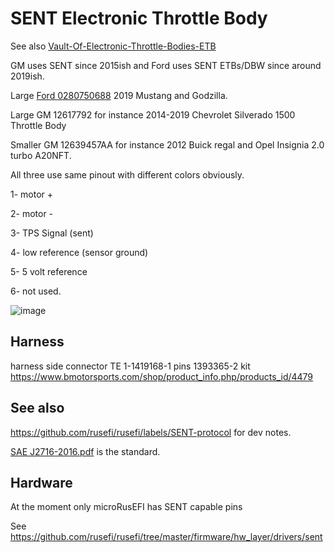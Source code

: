 # SENT Electronic Throttle Body

See also [Vault-Of-Electronic-Throttle-Bodies-ETB](Vault-Of-Electronic-Throttle-Bodies-ETB)

GM uses SENT since 2015ish and Ford uses SENT ETBs/DBW since around 2019ish.

Large [Ford 0280750688](https://youtu.be/AqfWQeWSuPA) 2019 Mustang and Godzilla.

Large GM 12617792 for instance 2014-2019 Chevrolet Silverado 1500 Throttle Body

Smaller GM 12639457AA for instance 2012 Buick regal and Opel Insignia 2.0 turbo A20NFT.

All three use same pinout with different colors obviously.

1- motor +

2- motor -

3- TPS Signal (sent)

4- low reference (sensor ground)

5- 5 volt reference

6- not used.

![image](https://user-images.githubusercontent.com/48498823/201540621-2477aa01-176c-4e65-ba9d-a32ddd1d671a.png)

## Harness

harness side connector TE 1-1419168-1
pins 1393365-2
kit <https://www.bmotorsports.com/shop/product_info.php/products_id/4479>

## See also

<https://github.com/rusefi/rusefi/labels/SENT-protocol> for dev notes.

[SAE J2716-2016.pdf](https://github.com/rusefi/rusefi_documentation/blob/master/PDFs/SAE%20J2716-2016.pdf) is the standard.

## Hardware

At the moment only microRusEFI has SENT capable pins

See https://github.com/rusefi/rusefi/tree/master/firmware/hw_layer/drivers/sent
